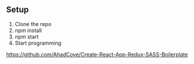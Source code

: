 ## Setup

1. Clone the repo
2. npm install
3. npm start
4. Start programming


https://github.com/AhadCove/Create-React-App-Redux-SASS-Boilerplate
